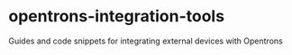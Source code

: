 # opentrons-integration-tools
Guides and code snippets for integrating external devices with Opentrons
